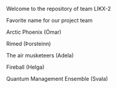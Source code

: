 Welcome to the repository of team LIKX-2

Favorite name for our project team

Arctic Phoenix (Ómar)

Rimed (Þorsteinn)

The air musketeers (Adela)

Fireball (Helga)

Quantum Management Ensemble (Svala)
